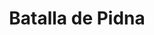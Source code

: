 ﻿---
title: "Batalla de Pidna"
permalink: periodes_76.html
layout: periode
dataInici: -168
sidebar: periodes
pares:
  - id: 54
    title: "Tercera Guerra Macedónica"
    dataInici: "(-171)"
    dataFi: "(-168)"

fills:
jocsPrincipals:
jocsEscenaris:
jocsEpoca:
  - title: "Lost Battles"
    bggId: 83325
    escenari: "Pydna"

  - title: "Ancient Battles Deluxe Expansion Kit 3: Strange Ordnance"
    bggId: 42337
    escenari: "Pydna"

jocsEpocaEscenaris:
---
